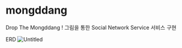 # mongddang
Drop The Mongddang ! 그림을 통한  Social Network Service 서비스 구현

ERD
![Untitled](https://s3-us-west-2.amazonaws.com/secure.notion-static.com/0f2fe890-bc2d-413b-8638-88f663d0a22f/Untitled.png)
